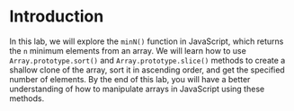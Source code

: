 # Introduction

In this lab, we will explore the `minN()` function in JavaScript, which returns the `n` minimum elements from an array. We will learn how to use `Array.prototype.sort()` and `Array.prototype.slice()` methods to create a shallow clone of the array, sort it in ascending order, and get the specified number of elements. By the end of this lab, you will have a better understanding of how to manipulate arrays in JavaScript using these methods.
